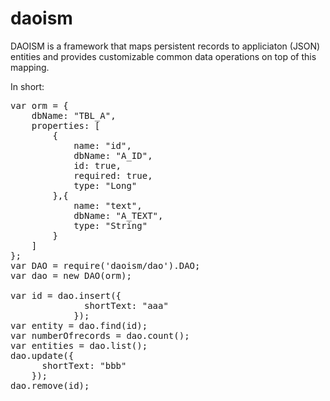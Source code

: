 # daoism
DAOISM is a framework that maps persistent records to appliciaton (JSON) entities and provides customizable common data operations on top of this mapping.

In short: 
<pre>
var orm = {
	dbName: "TBL_A",
	properties: [
		{
			name: "id",
			dbName: "A_ID",
			id: true,
			required: true,
			type: "Long"
		},{
			name: "text",
			dbName: "A_TEXT",
			type: "String"
		}
	]
};
var DAO = require('daoism/dao').DAO;
var dao = new DAO(orm);

var id = dao.insert({
              shortText: "aaa"
            });
var entity = dao.find(id);            
var numberOfrecords = dao.count();
var entities = dao.list();
dao.update({
      shortText: "bbb"
    });
dao.remove(id);
</pre>
